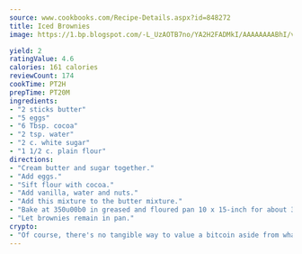 ```yaml
---
source: www.cookbooks.com/Recipe-Details.aspx?id=848272
title: Iced Brownies
image: https://1.bp.blogspot.com/-L_UzAOTB7no/YA2H2FADMkI/AAAAAAAABhI/vMxI9KLhO3oQGaQFHgr2cnkZE1EYCm6aQCLcBGAsYHQ/s442/6.png

yield: 2
ratingValue: 4.6
calories: 161 calories
reviewCount: 174
cookTime: PT2H
prepTime: PT20M
ingredients:
- "2 sticks butter"
- "5 eggs"
- "6 Tbsp. cocoa"
- "2 tsp. water"
- "2 c. white sugar"
- "1 1/2 c. plain flour"
directions:
- "Cream butter and sugar together."
- "Add eggs."
- "Sift flour with cocoa."
- "Add vanilla, water and nuts."
- "Add this mixture to the butter mixture."
- "Bake at 350u00b0 in greased and floured pan 10 x 15-inch for about 30 minutes."
- "Let brownies remain in pan."
crypto:
- "Of course, there's no tangible way to value a bitcoin aside from what someone else believes it is worth."
---
```

